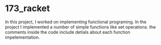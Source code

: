 # 173_racket
In this project, I worked on implementing functional programing. In the project I implemented a number of simple functions like set operations. the comments inside the code include detials about each function impelementation. 
